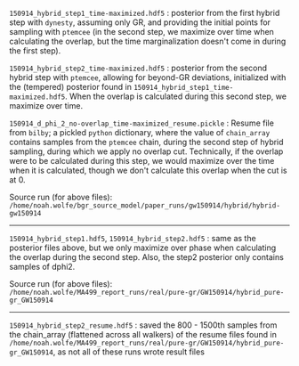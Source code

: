 `150914_hybrid_step1_time-maximized.hdf5` : posterior from the first hybrid step with `dynesty`, assuming only GR, and providing the initial points for sampling with `ptemcee` (in the second step, we maximize over time when calculating the overlap, but the time marginalization doesn't come in during the first step).

`150914_hybrid_step2_time-maximized.hdf5` : posterior from the second hybrid step with `ptemcee`, allowing for beyond-GR deviations, initialized with the (tempered) posterior found in `150914_hybrid_step1_time-maximized.hdf5`. When the overlap is calculated during this second step, we maximize over time.

`150914_d_phi_2_no-overlap_time-maximized_resume.pickle` : Resume file from `bilby`; a pickled `python` dictionary, where the value of `chain_array` contains samples from the `ptemcee` chain, during the second step of hybrid sampling, during which we apply no overlap cut. Technically, if the overlap were to be calculated during this step, we would maximize over the time when it is calculated, though we don't calculate this overlap when the cut is at 0.

Source run (for above files): `/home/noah.wolfe/bgr_source_model/paper_runs/gw150914/hybrid/hybrid-gw150914`

---

`150914_hybrid_step1.hdf5`, `150914_hybrid_step2.hdf5` : same as the posterior files above, but we only maximize over phase when calculating the overlap during the second step. Also, the step2 posterior only contains samples of dphi2.

Source run (for above files): `/home/noah.wolfe/MA499_report_runs/real/pure-gr/GW150914/hybrid_pure-gr_GW150914`

---

`150914_hybrid_step2_resume.hdf5` : saved the 800 - 1500th samples from the chain_array (flattened across all walkers) of the resume files found in `/home/noah.wolfe/MA499_report_runs/real/pure-gr/GW150914/hybrid_pure-gr_GW150914`, as not all of these runs wrote result files